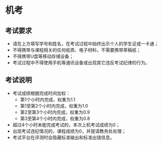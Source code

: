# 机考

## 考试要求

* 请在上方填写学号和姓名，在考试过程中始终出示个人的学生证或一卡通；
* 不得携带与课程相关的任何纸质、电子材料，不需要携带草稿纸；
* 不得携带U盘等移动存储设备；
* 考试过程中不得使用手机等通讯设备或出现其它违反考试纪律的行为。

## 考试说明

* 考试成绩根据完成时间加权：
  * 第1个小时内完成，权重为1.1
  * 第1至第2个小时内完成，权重为1.0
  * 第2至第3个小时内完成，权重为0.9
  * 第3至第4个小时内完成，权重为0.8
* 超过4个小时未能完成考试的，本次上机考试成绩为0；
* 出现考试违纪情况的，课程成绩为0，并提请教务处处理；
* 考试平台在评测时会隐藏标准输出和标准出错信息。
